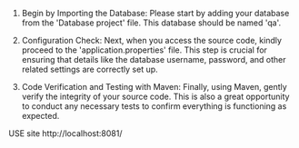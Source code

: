1. Begin by Importing the Database: Please start by adding your database from the 'Database project' file. This database should be named 'qa'.

2. Configuration Check: Next, when you access the source code, kindly proceed to the 'application.properties' file. This step is crucial for ensuring that details like the database username, password, and other related settings are correctly set up.

3. Code Verification and Testing with Maven: Finally, using Maven, gently verify the integrity of your source code. This is also a great opportunity to conduct any necessary tests to confirm everything is functioning as expected.


USE site http://localhost:8081/
